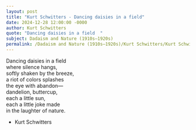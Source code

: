 ```yaml
---
layout: post
title: "Kurt Schwitters - Dancing daisies in a field"
date: 2024-12-28 12:00:00 -0000
author: Kurt Schwitters
quote: "Dancing daisies in a field  "
subject: Dadaism and Nature (1910s–1920s)
permalink: /Dadaism and Nature (1910s–1920s)/Kurt Schwitters/Kurt Schwitters - Dancing daisies in a field
---
```


Dancing daisies in a field  
where silence hangs,  
softly shaken by the breeze,  
a riot of colors splashes  
the eye with abandon—  
dandelion, buttercup,  
each a little sun,  
each a little joke made  
in the laughter of nature.

- Kurt Schwitters
